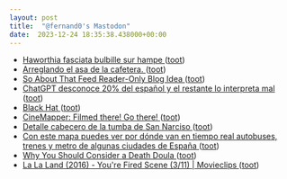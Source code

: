 ```yaml
---
layout: post
title:  "@fernand0's Mastodon"
date:  2023-12-24 18:35:38.438000+00:00
---
```

*  [Haworthia fasciata bulbille sur hampe ](https://www.cactuspro.com/forum/read.php?1,90741) ([toot](https://mastodon.social/@fernand0/111636836413432443))
*  [Arreglando el asa de la cafetera. ](https://avecesunafoto.wordpress.com/2023/12/24/arreglando-el-asa-de-la-cafetera) ([toot](https://mastodon.social/@fernand0/111636782824913981))
*  [So About That Feed Reader-Only Blog Idea ](https://chrismcleod.dev/blog/so-about-that-feed-reader-only-blog-idea) ([toot](https://mastodon.social/@fernand0/111636527460220075))
*  [ChatGPT desconoce 20% del español y el restante lo interpreta mal ](https://es.wired.com/articulos/chatgpt-desconoce-20-del-espanol-y-el-restante-lo-interpreta-ma) ([toot](https://mastodon.social/@fernand0/111636352495372409))
*  [Black Hat ](https://www.blackhat.com/eu-23/briefings/schedule/#autospill-zero-effort-credential-stealing-from-mobile-password-managers-3442) ([toot](https://mastodon.social/@fernand0/111636031490704197))
*  [CineMapper: Filmed there! Go there! ](https://www.cinemapper.co) ([toot](https://mastodon.social/@fernand0/111635404999687297))
*  [Detalle cabecero de la tumba de San Narciso ](https://www.flickr.com/photos/fernand0/53387744851) ([toot](https://mastodon.social/@fernand0/111635236780883875))
*  [Con este mapa puedes ver por dónde van en tiempo real autobuses, trenes y metro de algunas ciudades de España ](https://www.genbeta.com/a-fondo/este-mapa-puedes-ver-donde-van-tiempo-real-autobuses-trenes-metro-algunas-ciudades-espana-) ([toot](https://mastodon.social/@fernand0/111635104514448552))
*  [Why You Should Consider a Death Doula ](https://lifehacker.com/what-does-a-death-doula-d) ([toot](https://mastodon.social/@fernand0/111634931087434456))
*  [La La Land (2016) - You're Fired Scene (3/11) \| Movieclips ](https://www.youtube.com/watch?v=vVqCU0iWlFM&feature=youtu.b) ([toot](https://mastodon.social/@fernand0/111634709253610248))
